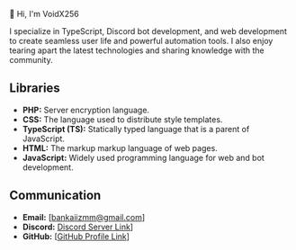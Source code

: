 👋 Hi, I'm  VoidX256

I specialize in TypeScript, Discord bot development, and web development to create seamless user life and powerful automation tools. I also enjoy tearing apart the latest technologies and sharing knowledge with the community.

## Libraries

- **PHP:** Server encryption language.
- **CSS:** The language used to distribute style templates.
- **TypeScript (TS):** Statically typed language that is a parent of JavaScript.
- **HTML:** The markup markup language of web pages.
- **JavaScript:** Widely used programming language for web and bot development.

## Communication

- **Email:** [bankaiizmm@gmail.com]
- **Discord:** [Discord Server Link](https://discord.gg/Vrc3PfGA9H)]
- **GitHub:** [[GitHub Profile Link](https://github.com/VoidX256)]

